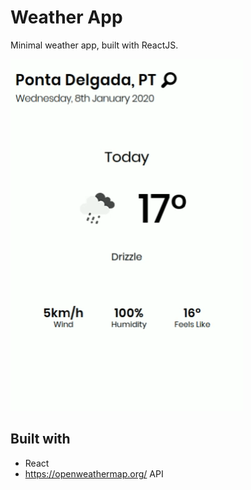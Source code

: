 # Weather App

Minimal weather app, built with ReactJS.

![alt text](./assets/weatherapp.gif "Logo Title Text 1")

## Built with
- React
- https://openweathermap.org/ API

